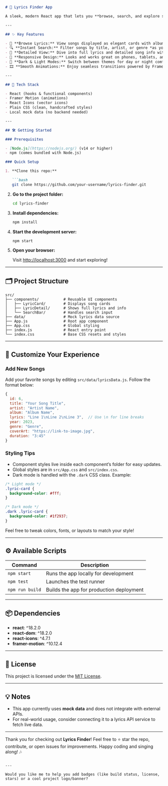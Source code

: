 

````markdown
# 🎵 Lyrics Finder App

A sleek, modern React app that lets you **browse, search, and explore song lyrics** effortlessly — all in a beautifully responsive interface with dark/light mode and smooth animations.

---

## ✨ Key Features

- 🎤 **Browse Lyrics:** View songs displayed as elegant cards with album art, title, artist, and preview snippet.
- 🔍 **Instant Search:** Filter songs by title, artist, or genre *as you type* — no delays.
- 📖 **Detailed View:** Dive into full lyrics and detailed song info with a simple click.
- 📱 **Responsive Design:** Looks and works great on phones, tablets, and desktops.
- 🌙 **Dark & Light Modes:** Switch between themes for day or night comfort.
- 🎞️ **Smooth Animations:** Enjoy seamless transitions powered by Framer Motion.

---

## 🚀 Tech Stack

- React (hooks & functional components)
- Framer Motion (animations)
- React Icons (vector icons)
- Plain CSS (clean, handcrafted styles)
- Local mock data (no backend needed)

---

## 🛠️ Getting Started

### Prerequisites

- [Node.js](https://nodejs.org/) (v14 or higher)
- npm (comes bundled with Node.js)

### Quick Setup

1. **Clone this repo:**

   ```bash
   git clone https://github.com/your-username/lyrics-finder.git
````

2. **Go to the project folder:**

   ```bash
   cd lyrics-finder
   ```

3. **Install dependencies:**

   ```bash
   npm install
   ```

4. **Start the development server:**

   ```bash
   npm start
   ```

5. **Open your browser:**

   Visit [http://localhost:3000](http://localhost:3000) and start exploring!

---

## 🗂️ Project Structure

```plaintext
src/
├── components/           # Reusable UI components
│   ├── LyricCard/        # Displays song cards
│   ├── LyricDetail/      # Shows full lyrics and info
│   └── SearchBar/        # Handles search input
├── data/                 # Mock lyrics data source
├── App.js                # Root app component
├── App.css               # Global styling
├── index.js              # React entry point
└── index.css             # Base CSS resets and styles
```

---

## 🎨 Customize Your Experience

### Add New Songs

Add your favorite songs by editing `src/data/lyricsData.js`. Follow the format below:

```javascript
{
  id: 6,
  title: "Your Song Title",
  artist: "Artist Name",
  album: "Album Name",
  lyrics: "Line 1\nLine 2\nLine 3",  // Use \n for line breaks
  year: 2023,
  genre: "Genre",
  coverArt: "https://link-to-image.jpg",
  duration: "3:45"
}
```

### Styling Tips

* Component styles live inside each component’s folder for easy updates.
* Global styles are in `src/App.css` and `src/index.css`.
* Dark mode is handled with the `.dark` CSS class. Example:

```css
/* Light mode */
.lyric-card {
  background-color: #fff;
}

/* Dark mode */
.dark .lyric-card {
  background-color: #1f2937;
}
```

Feel free to tweak colors, fonts, or layouts to match your style!

---

## ⚙️ Available Scripts

| Command         | Description                              |
| --------------- | ---------------------------------------- |
| `npm start`     | Runs the app locally for development     |
| `npm test`      | Launches the test runner                 |
| `npm run build` | Builds the app for production deployment |

---

## 📦 Dependencies

* **react**: ^18.2.0
* **react-dom**: ^18.2.0
* **react-icons**: ^4.7.1
* **framer-motion**: ^10.12.4

---

## 📜 License

This project is licensed under the [MIT License](LICENSE).

---

## 💡 Notes

* This app currently uses **mock data** and does not integrate with external APIs.
* For real-world usage, consider connecting it to a lyrics API service to fetch live data.

---

Thank you for checking out **Lyrics Finder**!
Feel free to ⭐ star the repo, contribute, or open issues for improvements.
Happy coding and singing along! 🎶

```

---

Would you like me to help you add badges (like build status, license, stars) or a cool project logo/banner?
```
